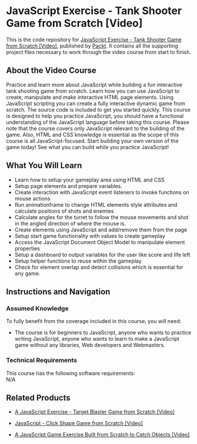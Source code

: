 # JavaScript Exercise - Tank Shooter Game from Scratch [Video]
This is the code repository for [JavaScript Exercise - Tank Shooter Game from Scratch [Video]](https://www.packtpub.com/web-development/javascript-exercise-tank-shooter-game-scratch-video), published by [Packt](https://www.packtpub.com/?utm_source=github). It contains all the supporting project files necessary to work through the video course from start to finish.
## About the Video Course
Practice and learn more about JavaScript while building a fun interactive tank shooting game from scratch. Learn how you can use JavaScript to create, manipulate and make interactive HTML page elements. Using JavaScript scripting you can create a fully interactive dynamic game from scratch. The source code is included to get you started quickly. This course is designed to help you practice JavaScript, you should have a functional understanding of the JavaScript language before taking this course. Please note that the course covers only JavaScript relevant to the building of the game. Also, HTML and CSS knowledge is essential as the scope of this course is all JavaScript-focused. Start building your own version of the game today! See what you can build while you practice JavaScript!

<H2>What You Will Learn</H2>
<DIV class=book-info-will-learn-text>
<UL>
<li>Learn how to setup your gameplay area using HTML and CSS</li>
<li>Setup page elements and prepare variables. </li>
<li>Create interaction with JavaScript event listeners to invoke functions on mouse actions</li>
<li>Run animationframe to change HTML elements style attributes and calculate positions of shots and enemies</li>
<li>Calculate angles for the turret to follow the mouse movements and shot in the angled direction of where the mouse is.</li>
<li>Create elements using JavaScript and add/remove them from the page</li>
<li>Setup start game functionality with values to create gameplay</li>
<li>Access the JavaScript Document Object Model to manipulate element properties</li>
<li>Setup a dashboard to output variables for the user like score and life left</li>
<li>Setup helper functions to reuse within the gameplay</li>
<li>Check for element overlap and detect collisions which is essential for any game.</li>
  </UL></DIV>

## Instructions and Navigation
### Assumed Knowledge
To fully benefit from the coverage included in this course, you will need:<br/>
<DIV class=book-info-will-learn-text>
<UL>
<LI> The course is for beginners to JavaScript, anyone who wants to practice writing JavaScript, anyone who wants to learn to make a JavaScript game without any libraries, Web developers
and Webmasters.
</LI>
</UL>
<DIV>

### Technical Requirements
This course has the following software requirements:<br/>
N/A

## Related Products
* [A JavaScript Exercise - Target Blaster Game from Scratch [Video]](https://www.packtpub.com/web-development/javascript-exercise-target-blaster-game-scratch-video)

* [JavaScript - Click Shape Game from Scratch [Video]]( https://www.packtpub.com/application-development/javascript-click-shape-game-scratch-video)

* [A JavaScript Game Exercise Built from Scratch to Catch Objects [Video]](https://www.packtpub.com/web-development/javascript-game-exercise-built-scratch-catch-objects-video)
